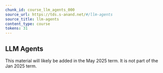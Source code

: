 ```yaml
---
chunk_id: course_llm_agents_000
source_url: https://tds.s-anand.net/#/llm-agents
source_title: llm-agents
content_type: course
tokens: 31
---
```


## LLM Agents

This material will likely be added in the May 2025 term. It is not part of the Jan 2025 term.

